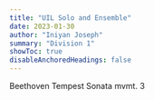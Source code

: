 ```yaml
---
title: "UIL Solo and Ensemble"
date: 2023-01-30
author: "Iniyan Joseph"
summary: "Division 1" 
showToc: true
disableAnchoredHeadings: false
---
```

Beethoven Tempest Sonata mvmt. 3
